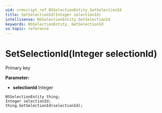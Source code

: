 ```yaml
---
uid: crmscript_ref_NSSelectionEntity_SetSelectionId
title: SetSelectionId(Integer selectionId)
intellisense: NSSelectionEntity.SetSelectionId
keywords: NSSelectionEntity, GetSelectionId
so.topic: reference
---
```


# SetSelectionId(Integer selectionId)

Primary key

**Parameter:** 
* **selectionId** Integer

```crmscript
NSSelectionEntity thing;
Integer selectionId;
thing.SetSelectionId(selectionId);
```

